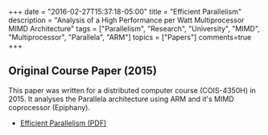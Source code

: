 +++
date = "2016-02-27T15:37:18-05:00"
title = "Efficient Parallelism"
description = "Analysis of a High Performance per Watt Multiprocessor MIMD Architecture"
tags = ["Parallelism", "Research", "University", "MIMD", "Multiprocessor", "Parallela", "ARM"]
topics = ["Papers"]
comments=true
+++

## Original Course Paper (2015)

This paper was written for a distributed computer course (COIS-4350H) in 2015. It analyses the Parallela architecture using ARM and it's MIMD coprocessor (Epiphany).

* [Efficient Parallelism (PDF)](http://simonwillshire.com/files/DC_Paper_Parallela.pdf)
